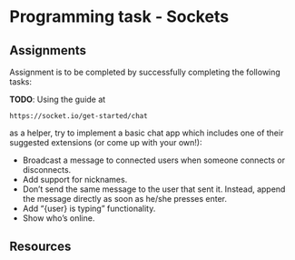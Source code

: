 # Programming task - Sockets

## Assignments
Assignment is to be completed by successfully completing the following tasks:

**TODO**: Using the guide at 
```
https://socket.io/get-started/chat
``` 
as a helper, try to implement a basic chat app which includes one of their suggested extensions (or come up with your own!):
- Broadcast a message to connected users when someone connects or disconnects.
- Add support for nicknames.
- Don’t send the same message to the user that sent it. Instead, append the message directly as soon as he/she presses enter.
- Add “{user} is typing” functionality.
- Show who’s online.

## Resources

